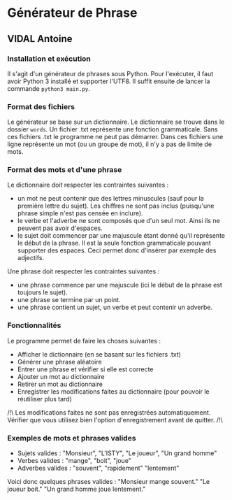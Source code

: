 # Générateur de Phrase #
## VIDAL Antoine ##

### Installation et exécution ###

Il s'agit d'un générateur de phrases sous Python. Pour l'exécuter, il faut avoir Python 3 installé et supporter l'UTF8. Il suffit ensuite de lancer la commande `python3 main.py`.

### Format des fichiers ###
Le générateur se base sur un dictionnaire. Le dictionnaire se trouve dans le dossier `words`. Un fichier .txt représente une fonction grammaticale. Sans ces fichiers .txt le programme ne peut pas démarrer.
Dans ces fichiers une ligne représente un mot (ou un groupe de mot), il n'y a pas de limite de mots.

### Format des mots et d'une phrase ###
Le dictionnaire doit respecter les contraintes suivantes :
- un mot ne peut contenir que des lettres minuscules (sauf pour la première lettre du sujet). Les chiffres ne sont pas inclus (puisqu'une phrase simple n'est pas censée en inclure).
- le verbe et l'adverbe ne sont composés que d'un seul mot. Ainsi ils ne peuvent pas avoir d'espaces.
- le sujet doit commencer par une majuscule étant donné qu'il représente le début de la phrase. Il est la seule fonction grammaticale pouvant supporter des espaces. Ceci permet donc d'insérer par exemple des adjectifs.

Une phrase doit respecter les contraintes suivantes :
- une phrase commence par une majuscule (ici le début de la phrase est toujours le sujet).
- une phrase se termine par un point.
- une phrase contient un sujet, un verbe et peut contenir un adverbe.

### Fonctionnalités ###

Le programme permet de faire les choses suivantes :

- Afficher le dictionnaire (en se basant sur les fichiers .txt)
- Générer une phrase aléatoire
- Entrer une phrase et vérifier si elle est correcte
- Ajouter un mot au dictionnaire
- Retirer un mot au dictionnaire
- Enregistrer les modifications faites au dictionnaire (pour pouvoir le réutiliser plus tard)

/!\ Les modifications faites ne sont pas enregistrées automatiquement. Vérifier que vous utilisez bien  l'option d'enregistrement avant de quitter. /!\


### Exemples de mots et phrases valides ###

- Sujets valides : "Monsieur", "L'ISTY", "Le joueur", "Un grand homme"
- Verbes valides : "mange", "boit", "joue"
- Adverbes valides : "souvent", "rapidement" "lentement"

Voici donc quelques phrases valides :
"Monsieur mange souvent."
"Le joueur boit."
"Un grand homme joue lentement."